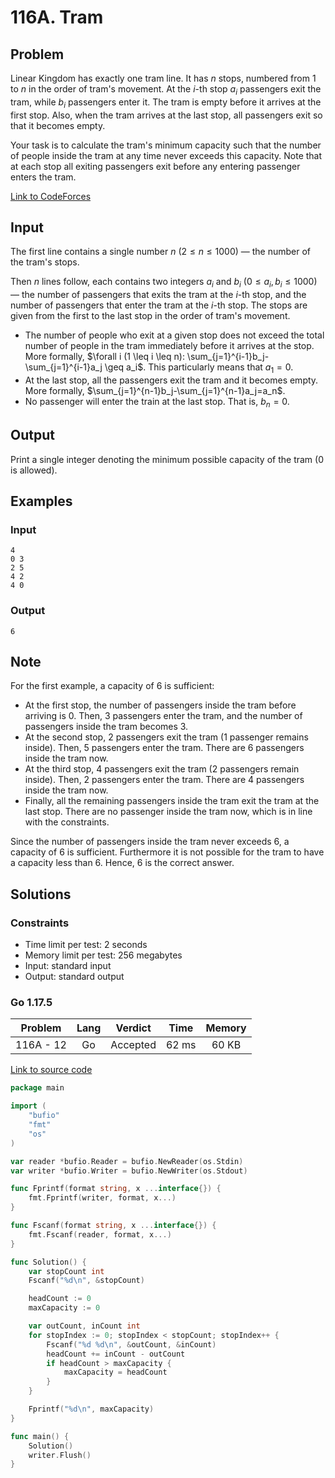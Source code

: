 # 116A. Tram

## Problem

Linear Kingdom has exactly one tram line. It has $n$ stops, numbered from 1 to $n$ in the order of tram's movement. At the $i$-th stop $a_i$ passengers exit the tram, while $b_i$ passengers enter it. The tram is empty before it arrives at the first stop. Also, when the tram arrives at the last stop, all passengers exit so that it becomes empty.

Your task is to calculate the tram's minimum capacity such that the number of people inside the tram at any time never exceeds this capacity. Note that at each stop all exiting passengers exit before any entering passenger enters the tram.

[Link to CodeForces](https://codeforces.com/problemset/problem/116/A)

## Input

The first line contains a single number $n$ ($2 \leq n \leq 1000$) — the number of the tram's stops.

Then $n$ lines follow, each contains two integers $a_i$ and $b_i$ ($0 \leq a_i, b_i \leq 1000$) — the number of passengers that exits the tram at the $i$-th stop, and the number of passengers that enter the tram at the $i$-th stop. The stops are given from the first to the last stop in the order of tram's movement.

  - The number of people who exit at a given stop does not exceed the total number of people in the tram immediately before it arrives at the stop. More
    formally, $\forall i (1 \leq i \leq n): \sum_{j=1}^{i-1}b_j-\sum_{j=1}^{i-1}a_j \geq a_i$. This particularly means that $a_1 = 0$.
  - At the last stop, all the passengers exit the tram and it becomes empty. More formally, $\sum_{j=1}^{n-1}b_j-\sum_{j=1}^{n-1}a_j=a_n$.
  - No passenger will enter the train at the last stop. That is, $b_n = 0$.

## Output

Print a single integer denoting the minimum possible capacity of the tram (0 is allowed).

## Examples

### Input

```
4
0 3
2 5
4 2
4 0
```

### Output

```
6
```

## Note

For the first example, a capacity of 6 is sufficient:

  - At the first stop, the number of passengers inside the tram before arriving is 0. Then, 3 passengers enter the tram, and the number of passengers inside the tram becomes 3.
  - At the second stop, 2 passengers exit the tram (1 passenger remains inside). Then, 5 passengers enter the tram. There are 6 passengers inside the tram now.
  - At the third stop, 4 passengers exit the tram (2 passengers remain inside). Then, 2 passengers enter the tram. There are 4 passengers inside the tram now.
  - Finally, all the remaining passengers inside the tram exit the tram at the last stop. There are no passenger inside the tram now, which is in line with the constraints.

Since the number of passengers inside the tram never exceeds 6, a capacity of 6 is sufficient. Furthermore it is not possible for the tram to have a capacity
less than 6. Hence, 6 is the correct answer.

## Solutions

### Constraints

  - Time limit per test: 2 seconds
  - Memory limit per test: 256 megabytes
  - Input: standard input
  - Output: standard output

### Go 1.17.5

|  Problem  |    Lang   |  Verdict | Time  | Memory |
|:---------:|:---------:|:--------:|:-----:|:------:|
| 116A - 12 |    Go     | Accepted | 62 ms | 60 KB  |

[Link to source code](solution.go)

```go
package main

import (
	"bufio"
	"fmt"
	"os"
)

var reader *bufio.Reader = bufio.NewReader(os.Stdin)
var writer *bufio.Writer = bufio.NewWriter(os.Stdout)

func Fprintf(format string, x ...interface{}) {
	fmt.Fprintf(writer, format, x...)
}

func Fscanf(format string, x ...interface{}) {
	fmt.Fscanf(reader, format, x...)
}

func Solution() {
	var stopCount int
	Fscanf("%d\n", &stopCount)

	headCount := 0
	maxCapacity := 0

	var outCount, inCount int
	for stopIndex := 0; stopIndex < stopCount; stopIndex++ {
		Fscanf("%d %d\n", &outCount, &inCount)
		headCount += inCount - outCount
		if headCount > maxCapacity {
			maxCapacity = headCount
		}
	}

	Fprintf("%d\n", maxCapacity)
}

func main() {
	Solution()
	writer.Flush()
}
```
